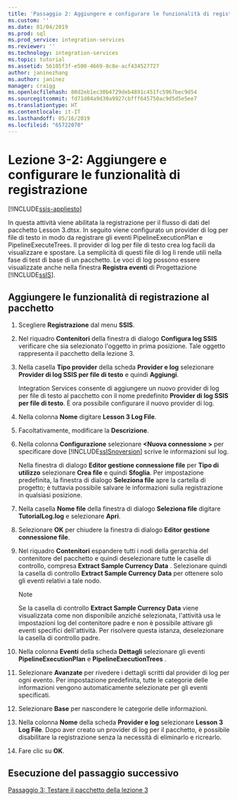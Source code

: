 ```yaml
---
title: 'Passaggio 2: Aggiungere e configurare le funzionalità di registrazione | Microsoft Docs'
ms.custom: ''
ms.date: 01/04/2019
ms.prod: sql
ms.prod_service: integration-services
ms.reviewer: ''
ms.technology: integration-services
ms.topic: tutorial
ms.assetid: 56105f3f-e500-4669-8c8e-acf434527727
author: janinezhang
ms.author: janinez
manager: craigg
ms.openlocfilehash: 80d2eb1ec30b4729deb4891c451fc5967bec9d54
ms.sourcegitcommit: fd71d04a9d30a9927cbfff645750ac9d5d5e5ee7
ms.translationtype: HT
ms.contentlocale: it-IT
ms.lasthandoff: 05/16/2019
ms.locfileid: "65722070"
---
```

# <a name="lesson-3-2-add-and-configure-logging"></a>Lezione 3-2: Aggiungere e configurare le funzionalità di registrazione

[!INCLUDE[ssis-appliesto](../includes/ssis-appliesto-ssvrpluslinux-asdb-asdw-xxx.md)]



In questa attività viene abilitata la registrazione per il flusso di dati del pacchetto Lesson 3.dtsx. In seguito viene configurato un provider di log per file di testo in modo da registrare gli eventi PipelineExecutionPlan e PipelineExecuteTrees. Il provider di log per file di testo crea log facili da visualizzare e spostare. La semplicità di questi file di log li rende utili nella fase di test di base di un pacchetto. Le voci di log possono essere visualizzate anche nella finestra **Registra eventi** di Progettazione [!INCLUDE[ssIS](../includes/ssis-md.md)].  
  
## <a name="add-logging-to-the-package"></a>Aggiungere le funzionalità di registrazione al pacchetto  
  
1.  Scegliere **Registrazione** dal menu **SSIS**.  
  
2.  Nel riquadro **Contenitori** della finestra di dialogo **Configura log SSIS** verificare che sia selezionato l'oggetto in prima posizione. Tale oggetto rappresenta il pacchetto della lezione 3.
  
3.  Nella casella **Tipo provider** della scheda **Provider e log** selezionare **Provider di log SSIS per file di testo** e quindi **Aggiungi**.  
  
    Integration Services consente di aggiungere un nuovo provider di log per file di testo al pacchetto con il nome predefinito **Provider di log SSIS per file di testo**. È ora possibile configurare il nuovo provider di log.  
  
4.  Nella colonna **Nome** digitare **Lesson 3 Log File**.  
  
5.  Facoltativamente, modificare la **Descrizione**.  
  
6.  Nella colonna **Configurazione** selezionare **\<Nuova connessione >** per specificare dove [!INCLUDE[ssISnoversion](../includes/ssisnoversion-md.md)] scrive le informazioni sul log.  
  
    Nella finestra di dialogo **Editor gestione connessione file** per **Tipo di utilizzo** selezionare **Crea file** e quindi **Sfoglia**. Per impostazione predefinita, la finestra di dialogo **Seleziona file** apre la cartella di progetto; è tuttavia possibile salvare le informazioni sulla registrazione in qualsiasi posizione.  
  
7.  Nella casella **Nome file** della finestra di dialogo **Seleziona file** digitare **TutorialLog.log** e selezionare **Apri**.
  
8.  Selezionare **OK** per chiudere la finestra di dialogo **Editor gestione connessione file**.  
  
9. Nel riquadro **Contenitori** espandere tutti i nodi della gerarchia del contenitore del pacchetto e quindi deselezionare tutte le caselle di controllo, compresa **Extract Sample Currency Data** . Selezionare quindi la casella di controllo **Extract Sample Currency Data** per ottenere solo gli eventi relativi a tale nodo.  
  
    > [!NOTE]  
    > Se la casella di controllo **Extract Sample Currency Data** viene visualizzata come non disponibile anziché selezionata, l'attività usa le impostazioni log del contenitore padre e non è possibile attivare gli eventi specifici dell'attività. Per risolvere questa istanza, deselezionare la casella di controllo padre.
  
10. Nella colonna **Eventi** della scheda **Dettagli** selezionare gli eventi **PipelineExecutionPlan** e **PipelineExecutionTrees** .  
  
11. Selezionare **Avanzate** per rivedere i dettagli scritti dal provider di log per ogni evento. Per impostazione predefinita, tutte le categorie delle informazioni vengono automaticamente selezionate per gli eventi specificati.  
  
12. Selezionare **Base** per nascondere le categorie delle informazioni.  
  
13. Nella colonna **Nome** della scheda **Provider e log** selezionare **Lesson 3 Log File**. Dopo aver creato un provider di log per il pacchetto, è possibile disabilitare la registrazione senza la necessità di eliminarlo e ricrearlo.  
  
14. Fare clic su **OK**.  
  
## <a name="go-to-next-task"></a>Esecuzione del passaggio successivo  
[Passaggio 3: Testare il pacchetto della lezione 3](../integration-services/lesson-3-3-testing-the-lesson-3-tutorial-package.md)  
  
